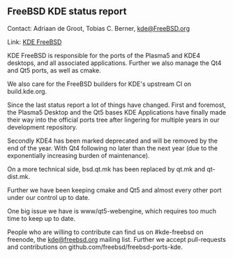 ## FreeBSD KDE status report ##

Contact: Adriaan de Groot, Tobias C. Berner, <kde@FreeBSD.org>

Link:	 [KDE FreeBSD](https://freebsd.kde.org/)

KDE FreeBSD is responsible for the ports of the Plasma5 and KDE4 desktops, and
all associated applications. Further we also manage the Qt4 and Qt5 ports, as
well as cmake.

We also care for the FreeBSD builders for KDE's upstream CI on build.kde.org.

Since the last status report a lot of things have changed. First and foremost,
the Plasma5 Desktop and the Qt5 bases KDE Applications have finally made their
way into the official ports tree after lingering for multiple years in our
development repository.

Secondly KDE4 has been marked deprecated and will be removed by the end of the
year. With Qt4 following no later than the next year (due to the exponentially
increasing burden of maintenance).

On a more technical side, bsd.qt.mk has been replaced by qt.mk and qt-dist.mk.

Further we have been keeping cmake and Qt5 and almost every other port under our
control up to date.

One big issue we have is www/qt5-webengine, which requires too much time to keep
up to date.

People who are willing to contribute can find us on #kde-freebsd on freenode,
the kde@freebsd.org mailing list. Further we accept pull-requests and
contributions on github.com/freebsd/freebsd-ports-kde.
